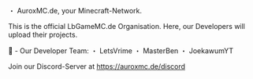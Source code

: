 ・ AuroxMC.de, your Minecraft-Network.

This is the official LbGameMC.de Organisation. Here, our Developers will upload their projects.



👋 - Our Developer Team:
・ LetsVrime
・ MasterBen
・ JoekawumYT


Join our Discord-Server at https://auroxmc.de/discord
